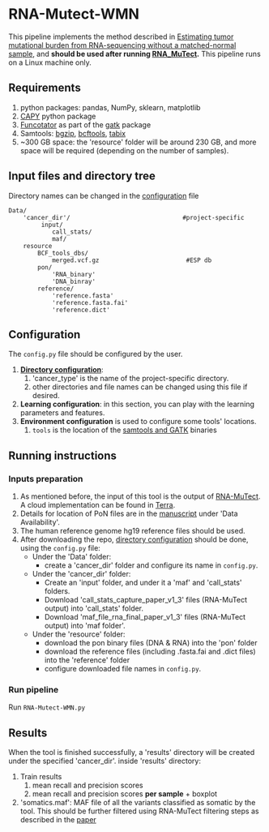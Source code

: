 # RNA-Mutect-WMN
This pipeline implements the method described in 
[Estimating tumor mutational burden from RNA-sequencing without a matched-normal sample](https://www.nature.com/articles/s41467-022-30753-2), 
and **should be used after running [RNA_MuTect](https://github.com/broadinstitute/RNA_MUTECT_1.0-1).**
This pipeline runs on a Linux machine only.

## Requirements
1. python packages: pandas, NumPy, sklearn, matplotlib
2. [CAPY](https://github.com/getzlab/CApy/tree/master/capy) python package
3. [Funcotator](https://gatk.broadinstitute.org/hc/en-us/articles/360035889931-Funcotator-Information-and-Tutorial) as part of the [gatk](https://gatk.broadinstitute.org/hc/en-us/articles/360036194592-Getting-started-with-GATK4) package
4. Samtools: [bgzip](http://www.htslib.org/doc/bgzip.html), [bcftools](https://samtools.github.io/bcftools/bcftools.html), [tabix](http://www.htslib.org/doc/tabix.html)
5. ~300 GB space: the 'resource' folder will be around 230 GB, and more space will be required (depending on the number of samples).

## Input files and directory tree
Directory names can be changed in the [configuration](#configuration) file
```
Data/
    'cancer_dir'/                               #project-specific
         input/
            call_stats/
            maf/
    resource
        BCF_tools_dbs/
            merged.vcf.gz                        #ESP db
        pon/
            'RNA_binary'                              
            'DNA_binray'
        reference/
            'reference.fasta'
            'reference.fasta.fai'
            'reference.dict'          
```

## Configuration
The `config.py` file should be configured by the user.
1. [**Directory configuration**](#input-files-and-directory-tree):
   1. 'cancer_type' is the name of the project-specific directory.
   2. other directories and file names can be changed using this file if desired.
2. **Learning configuration**: in this section, you can play with the learning parameters and features.
3. **Environment configuration** is used to configure some tools' locations.
    1. `tools` is the location of the [samtools and GATK](#requirements) binaries

## Running instructions

### Inputs preparation
1. As mentioned before, the input of this tool is the output of [RNA-MuTect](https://github.com/broadinstitute/RNA_MUTECT_1.0-1). 
A cloud implementation can be found in [Terra](https://app.terra.bio/#workspaces/broad-firecloud-gtex/RNA_MuTect).
2. Details for location of PoN files are in the [manuscript](https://www.nature.com/articles/s41467-022-30753-2) under 'Data Availability'.
3. The human reference genome hg19 reference files should be used.
4. After downloading the repo, [directory configuration](#Input-files-and-directory-tree) should be done, using the `config.py` file:
   * Under the 'Data' folder:
     * create a 'cancer_dir' folder and configure its name in `config.py`.
   * Under the 'cancer_dir' folder:
     * Create an 'input' folder, and under it a 'maf' and 'call_stats' folders. 
     * Download 'call_stats_capture_paper_v1_3' files (RNA-MuTect output) into 'call_stats' folder.
     * Download 'maf_file_rna_final_paper_v1_3' files (RNA-MuTect output) into 'maf folder'.
   * Under the 'resource' folder:
     * download the pon binary files (DNA & RNA) into the 'pon' folder
     * download the reference files (including .fasta.fai and .dict files) into the 'reference' folder
     * configure downloaded file names in `config.py`.


### Run pipeline
Run `RNA-Mutect-WMN.py`

## Results
When the tool is finished successfully, a 'results' directory will be created under the specified 'cancer_dir'. inside 'results' directory:
1. Train results
   1. mean recall and precision scores
   2. mean recall and precision scores **per sample** + boxplot
2. 'somatics.maf': MAF file of all the variants classified as somatic by the tool. This should be further filtered using RNA-MuTect filtering steps as described in the [paper](https://www.nature.com/articles/s41467-022-30753-2)
